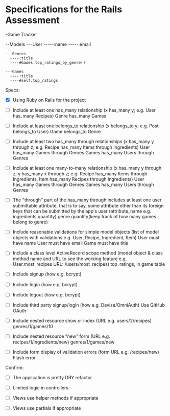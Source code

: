 # Specifications for the Rails Assessment

-Game Tracker

  --Models
    ---User
      -----:name
      -----:email

    ---Genres
      ----:title
      ----#Games.top_ratings_by_genre()

    ---Games
      ----:title
      ----#self.top_ratings
  


Specs:
- [x] Using Ruby on Rails for the project
- [ ] Include at least one has_many relationship (x has_many y; e.g. User has_many Recipes) 
Genre has_many Games

- [ ] Include at least one belongs_to relationship (x belongs_to y; e.g. Post belongs_to User)
Game belongs_to Genre

- [ ] Include at least two has_many through relationships (x has_many y through z; e.g. Recipe has_many Items through Ingredients)
User has_many Games through Genres
Games has_many Users through Genres

- [ ] Include at least one many-to-many relationship (x has_many y through z, y has_many x through z; e.g. Recipe has_many Items through Ingredients, Item has_many Recipes through Ingredients)
User has_many Games through Genres
Games has_many Users through Genres

- [ ] The "through" part of the has_many through includes at least one user submittable attribute, that is to say, some attribute other than its foreign keys that can be submitted by the app's user (attribute_name e.g. ingredients.quantity)
genre.quantity(keep track of how many games belong to genre)

- [ ] Include reasonable validations for simple model objects (list of model objects with validations e.g. User, Recipe, Ingredient, Item)
User must have name
User must have email
Game must have title

- [ ] Include a class level ActiveRecord scope method (model object & class method name and URL to see the working feature e.g. User.most_recipes URL: /users/most_recipes)
top_ratings, in game table


- [ ] Include signup (how e.g. bcrypt)
- [ ] Include login (how e.g. bcrypt)
- [ ] Include logout (how e.g. bcrypt)


- [ ] Include third party signup/login (how e.g. Devise/OmniAuth)
Use GitHub OAuth

- [ ] Include nested resource show or index (URL e.g. users/2/recipes)
genres/1/games/10

- [ ] Include nested resource "new" form (URL e.g. recipes/1/ingredients/new)
genres/1/games/new

- [ ] Include form display of validation errors (form URL e.g. /recipes/new)
Flash error

Confirm:
- [ ] The application is pretty DRY
refactor

- [ ] Limited logic in controllers
- [ ] Views use helper methods if appropriate
- [ ] Views use partials if appropriate
